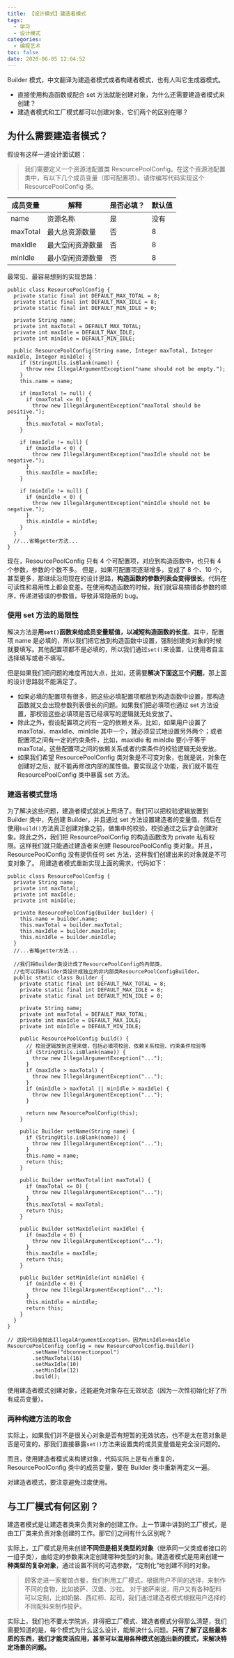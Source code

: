```yaml
---
title: 【设计模式】建造者模式
tags:
  - 学习
  - 设计模式
categories:
  - 编程艺术
toc: false
date: 2020-06-05 12:04:52
---
```


Builder 模式，中文翻译为建造者模式或者构建者模式，也有人叫它生成器模式。

- 直接使用构造函数或配合 set 方法就能创建对象，为什么还需要建造者模式来创建？
- 建造者模式和工厂模式都可以创建对象，它们两个的区别在哪？

<!--more-->

## 为什么需要建造者模式？

假设有这样一道设计面试题：
> 我们需要定义一个资源池配置类 ResourcePoolConfig。在这个资源池配置类中，有以下几个成员变量（即可配置项）。请你编写代码实现这个 ResourcePoolConfig 类。

| 成员变量 | 解释 | 是否必填？ | 默认值 |
|-|-|-|-|
| name | 资源名称 | 是 | 没有 |
| maxTotal | 最大总资源数量 | 否 | 8 |
| maxIdle | 最大空闲资源数量 | 否 | 8 |
| minIdle | 最小空闲资源数量 | 否 | 8 |

最常见、最容易想到的实现思路：
```
public class ResourcePoolConfig {
  private static final int DEFAULT_MAX_TOTAL = 8;
  private static final int DEFAULT_MAX_IDLE = 8;
  private static final int DEFAULT_MIN_IDLE = 0;

  private String name;
  private int maxTotal = DEFAULT_MAX_TOTAL;
  private int maxIdle = DEFAULT_MAX_IDLE;
  private int minIdle = DEFAULT_MIN_IDLE;

  public ResourcePoolConfig(String name, Integer maxTotal, Integer maxIdle, Integer minIdle) {
    if (StringUtils.isBlank(name)) {
      throw new IllegalArgumentException("name should not be empty.");
    }
    this.name = name;

    if (maxTotal != null) {
      if (maxTotal <= 0) {
        throw new IllegalArgumentException("maxTotal should be positive.");
      }
      this.maxTotal = maxTotal;
    }

    if (maxIdle != null) {
      if (maxIdle < 0) {
        throw new IllegalArgumentException("maxIdle should not be negative.");
      }
      this.maxIdle = maxIdle;
    }

    if (minIdle != null) {
      if (minIdle < 0) {
        throw new IllegalArgumentException("minIdle should not be negative.");
      }
      this.minIdle = minIdle;
    }
  }
  //...省略getter方法...
}
```

现在，ResourcePoolConfig 只有 4 个可配置项，对应到构造函数中，也只有 4 个参数，参数的个数不多。
但是，如果可配置项逐渐增多，变成了 8 个、10 个，甚至更多，那继续沿用现在的设计思路，**构造函数的参数列表会变得很长**，代码在可读性和易用性上都会变差。在使用构造函数的时候，我们就容易搞错各参数的顺序，传递进错误的参数值，导致非常隐蔽的 bug。

### 使用 set 方法的局限性

解决方法是**用`set()`函数来给成员变量赋值，以减短构造函数的长度**。其中，配置项 name 是必填的，所以我们把它放到构造函数中设置，强制创建类对象的时候就要填写。其他配置项都不是必填的，所以我们通过`set()`来设置，让使用者自主选择填写或者不填写。

但是如果我们把问题的难度再加大点，比如，还需要**解决下面这三个问题**，那上面的设计思路就不能满足了。
- 如果必填的配置项有很多，把这些必填配置项都放到构造函数中设置，那构造函数就又会出现参数列表很长的问题。如果我们把必填项也通过 set 方法设置，那校验这些必填项是否已经填写的逻辑就无处安放了。
- 除此之外，假设配置项之间有一定的依赖关系，比如，如果用户设置了 maxTotal、maxIdle、minIdle 其中一个，就必须显式地设置另外两个；或者配置项之间有一定的约束条件，比如，maxIdle 和 minIdle 要小于等于 maxTotal。这些配置项之间的依赖关系或者约束条件的校验逻辑无处安放。
- 如果我们希望 ResourcePoolConfig 类对象是不可变对象，也就是说，对象在创建好之后，就不能再修改内部的属性值。要实现这个功能，我们就不能在 ResourcePoolConfig 类中暴露 set 方法。

### 建造者模式登场

为了解决这些问题，建造者模式就派上用场了。我们可以把校验逻辑放置到 Builder 类中，先创建 Builder，并且通过 set 方法设置建造者的变量值，然后在使用`build()`方法真正创建对象之前，做集中的校验，校验通过之后才会创建对象。除此之外，我们把 ResourcePoolConfig 的构造函数改为 private 私有权限。这样我们就只能通过建造者来创建 ResourcePoolConfig 类对象。并且，ResourcePoolConfig 没有提供任何 set 方法，这样我们创建出来的对象就是不可变对象了。
用建造者模式重新实现上面的需求，代码如下：
```
public class ResourcePoolConfig {
  private String name;
  private int maxTotal;
  private int maxIdle;
  private int minIdle;

  private ResourcePoolConfig(Builder builder) {
    this.name = builder.name;
    this.maxTotal = builder.maxTotal;
    this.maxIdle = builder.maxIdle;
    this.minIdle = builder.minIdle;
  }
  //...省略getter方法...

  //我们将Builder类设计成了ResourcePoolConfig的内部类，
  //也可以将Builder类设计成独立的非内部类ResourcePoolConfigBuilder。
  public static class Builder {
    private static final int DEFAULT_MAX_TOTAL = 8;
    private static final int DEFAULT_MAX_IDLE = 8;
    private static final int DEFAULT_MIN_IDLE = 0;

    private String name;
    private int maxTotal = DEFAULT_MAX_TOTAL;
    private int maxIdle = DEFAULT_MAX_IDLE;
    private int minIdle = DEFAULT_MIN_IDLE;

    public ResourcePoolConfig build() {
      // 校验逻辑放到这里来做，包括必填项校验、依赖关系校验、约束条件校验等
      if (StringUtils.isBlank(name)) {
        throw new IllegalArgumentException("...");
      }
      if (maxIdle > maxTotal) {
        throw new IllegalArgumentException("...");
      }
      if (minIdle > maxTotal || minIdle > maxIdle) {
        throw new IllegalArgumentException("...");
      }

      return new ResourcePoolConfig(this);
    }

    public Builder setName(String name) {
      if (StringUtils.isBlank(name)) {
        throw new IllegalArgumentException("...");
      }
      this.name = name;
      return this;
    }

    public Builder setMaxTotal(int maxTotal) {
      if (maxTotal <= 0) {
        throw new IllegalArgumentException("...");
      }
      this.maxTotal = maxTotal;
      return this;
    }

    public Builder setMaxIdle(int maxIdle) {
      if (maxIdle < 0) {
        throw new IllegalArgumentException("...");
      }
      this.maxIdle = maxIdle;
      return this;
    }

    public Builder setMinIdle(int minIdle) {
      if (minIdle < 0) {
        throw new IllegalArgumentException("...");
      }
      this.minIdle = minIdle;
      return this;
    }
  }
}

// 这段代码会抛出IllegalArgumentException，因为minIdle>maxIdle
ResourcePoolConfig config = new ResourcePoolConfig.Builder()
        .setName("dbconnectionpool")
        .setMaxTotal(16)
        .setMaxIdle(10)
        .setMinIdle(12)
        .build();
```

使用建造者模式创建对象，还能避免对象存在无效状态（因为一次性初始化好了所有成员变量）。

### 两种构建方法的取舍

实际上，如果我们并不是很关心对象是否有短暂的无效状态，也不是太在意对象是否是可变的，那我们直接暴露`set()`方法来设置类的成员变量值是完全没问题的。

而且，使用建造者模式来构建对象，代码实际上是有点重复的，ResourcePoolConfig 类中的成员变量，要在 Builder 类中重新再定义一遍。

对建造者模式，要注意避免过度使用。

## 与工厂模式有何区别？

建造者模式是让建造者类来负责对象的创建工作。上一节课中讲到的工厂模式，是由工厂类来负责对象创建的工作。那它们之间有什么区别呢？

实际上，工厂模式是用来创建**不同但是相关类型的对象**（继承同一父类或者接口的一组子类），由给定的参数来决定创建哪种类型的对象。建造者模式是用来创建**一种类型的复杂对象**，通过设置不同的可选参数，“定制化”地创建不同的对象。

> 顾客走进一家餐馆点餐，我们利用工厂模式，根据用户不同的选择，来制作不同的食物，比如披萨、汉堡、沙拉。
> 对于披萨来说，用户又有各种配料可以定制，比如奶酪、西红柿、起司，我们通过建造者模式根据用户选择的不同配料来制作披萨。

实际上，我们也不要太学院派，非得把工厂模式、建造者模式分得那么清楚，我们需要知道的是，每个模式为什么这么设计，能解决什么问题。**只有了解了这些最本质的东西，我们才能灵活应用，甚至可以混用各种模式创造出新的模式，来解决特定场景的问题。**